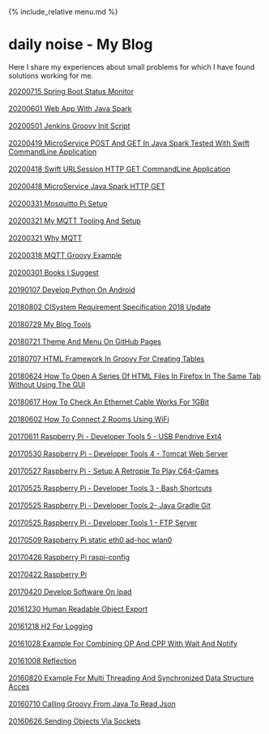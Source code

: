 {% include_relative menu.md %}

# daily noise - My Blog

Here I share my experiences about small problems for which I have found solutions working for me.

[20200715 Spring Boot Status Monitor](20200715_Spring_Boot_Status_Monitor.md)<br/><br/>
[20200601 Web App With Java Spark](20200601_Web_App_With_Java_Spark.md)<br/><br/>
[20200501 Jenkins Groovy Init Script](20200501_Jenkins_Groovy_Init_Script.md)<br/><br/>
[20200419 MicroService POST And GET In Java Spark Tested With Swift CommandLine Application](20200419_MicroService_POST_And_GET_In_Java_Spark_Tested_With_Swift_CommandLine_Application.md)<br/><br/>
[20200418 Swift URLSession HTTP GET CommandLine Application](20200418_Swift_URLSession_HTTP_GET_CommandLine_Application.md)<br/><br/>
[20200418 MicroService Java Spark HTTP GET](20200418_MicroService_Java_Spark_HTTP_GET.md)<br/><br/>
[20200331 Mosquitto Pi Setup](20200331_Mosquitto_Pi_Setup.md)<br/><br/>
[20200321 My MQTT Tooling And Setup](20200321_My_MQTT_Tooling_And_Setup.md)<br/><br/>
[20200321 Why MQTT](20200321_Why_MQTT.md)<br/><br/>
[20200318 MQTT Groovy Example](20200318_MQTT_Groovy_Example.md)<br/><br/>
[20200301 Books I Suggest](20200301_Books_I_Suggest.md)<br/><br/>
[20190107 Develop Python On Android](20190107_Develop_Python_On_Android.md)<br/><br/>
[20180802 CISystem Requirement Specification 2018 Update](20180802_CISystem_Requirement_Specification_2018_Update.md)<br/><br/>
[20180729 My Blog Tools](20180729_My_Blog_Tools.md)<br/><br/>
[20180721 Theme And Menu On GitHub Pages](20180721_Theme_And_Menu_On_GitHub_Pages.md)<br/><br/>
[20180707 HTML Framework In Groovy For Creating Tables](20180707_HTML_Framework_In_Groovy_For_Creating_Tables.md)<br/><br/>
[20180624 How To Open A Series Of HTML Files In Firefox In The Same Tab Without Using The GUI](20180624_How_To_Open_A_Series_Of_HTML_Files_In_Firefox_In_The_Same_Tab_Without_Using_The_GUI.md)<br/><br/>
[20180617 How To Check An Ethernet Cable Works For 1GBit](20180617_How_To_Check_An_Ethernet_Cable_Works_For_1GBit.md)<br/><br/>
[20180602 How To Connect 2 Rooms Using WiFi](20180602_How_To_Connect_2_Rooms_Using_WiFi.md)<br/><br/>
[20170611 Raspberry Pi - Developer Tools 5 - USB Pendrive Ext4](20170611_Raspberry_Pi_-_Developer_Tools_5_-_USB_Pendrive_Ext4.md)<br/><br/>
[20170530 Raspberry Pi - Developer Tools 4 - Tomcat Web Server](20170530_Raspberry_Pi_-_Developer_Tools_4_-_Tomcat_Web_Server.md)<br/><br/>
[20170527 Raspberry Pi - Setup A Retropie To Play C64-Games](20170527_Raspberry_Pi_-_Setup_A_Retropie_To_Play_C64-Games.md)<br/><br/>
[20170525 Raspberry Pi - Developer Tools 3 - Bash Shortcuts](20170525_Raspberry_Pi_-_Developer_Tools_3_-_Bash_Shortcuts.md)<br/><br/>
[20170525 Raspberry Pi - Developer Tools 2- Java Gradle Git](20170525_Raspberry_Pi_-_Developer_Tools_2-_Java_Gradle_Git.md)<br/><br/>
[20170525 Raspberry Pi - Developer Tools 1 - FTP Server](20170525_Raspberry_Pi_-_Developer_Tools_1_-_FTP_Server.md)<br/><br/>
[20170509 Raspberry Pi static eth0 ad-hoc wlan0](20170509_Raspberry_Pi_static_eth0_ad-hoc_wlan0.md)<br/><br/>
[20170426 Raspberry Pi raspi-config](20170426_Raspberry_Pi_raspi-config.md)<br/><br/>
[20170422 Raspberry Pi](20170422_Raspberry_Pi.md)<br/><br/>
[20170420 Develop Software On Ipad](20170420_Develop_Software_On_Ipad.md)<br/><br/>
[20161230 Human Readable Object Export](20161230_Human_Readable_Object_Export.md)<br/><br/>
[20161218 H2 For Logging](20161218_H2_For_Logging.md)<br/><br/>
[20161028 Example For Combining OP And CPP With Wait And Notify](20161028_Example_For_Combining_OP_And_CPP_With_Wait_And_Notify.md)<br/><br/>
[20161008 Reflection](20161008_Reflection.md)<br/><br/>
[20160820 Example For Multi Threading And Synchronized Data Structure Acces](20160820_Example_For_Multi_Threading_And_Synchronized_Data_Structure_Acces.md)<br/><br/>
[20160710 Calling Groovy From Java To Read Json](20160710_Calling_Groovy_From_Java_To_Read_Json.md)<br/><br/>
[20160626 Sending Objects Via Sockets](20160626_Sending_Objects_Via_Sockets.md)<br/><br/>

